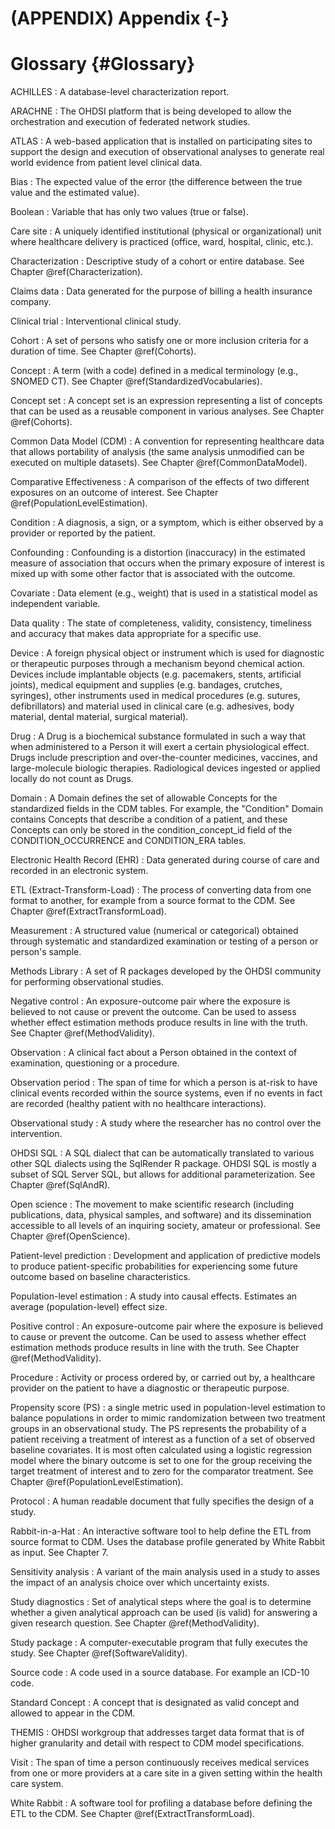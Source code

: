 # (APPENDIX) Appendix {-}

# Glossary {#Glossary}

ACHILLES
: A database-level characterization report.

ARACHNE
: The OHDSI platform that is being developed to allow the orchestration and execution of federated network studies.

ATLAS
: A web-based application that is installed on participating sites to support the design and execution of observational analyses to generate real world evidence from patient level clinical data.

Bias
: The expected value of the error (the difference between the true value and the estimated value).

Boolean
: Variable that has only two values (true or false). 

Care site
: A uniquely identified institutional (physical or organizational) unit where healthcare delivery is practiced (office, ward, hospital, clinic, etc.).

Characterization
: Descriptive study of a cohort or entire database. See Chapter \@ref(Characterization).

Claims data
: Data generated for the purpose of billing a health insurance company.

Clinical trial
: Interventional clinical study.

Cohort
: A set of persons who satisfy one or more inclusion criteria for a duration of time. See Chapter \@ref(Cohorts).

Concept
: A term (with a code) defined in a medical terminology (e.g., SNOMED CT). See Chapter \@ref(StandardizedVocabularies).

Concept set
: A concept set is an expression representing a list of concepts that can be used as a reusable component in various analyses. See Chapter \@ref(Cohorts).

Common Data Model (CDM)
: A convention for representing healthcare data that allows portability of analysis (the same analysis unmodified can be executed on multiple datasets). See Chapter \@ref(CommonDataModel).

Comparative Effectiveness
: A comparison of the effects of two different exposures on an outcome of interest. See Chapter \@ref(PopulationLevelEstimation).

Condition
: A diagnosis, a sign, or a symptom, which is either observed by a provider or reported by the patient.

Confounding
: Confounding is a distortion (inaccuracy) in the estimated measure of association that occurs when the primary exposure of interest is mixed up with some other factor that is associated with the outcome.

Covariate
: Data element (e.g., weight) that is used in a statistical model as independent variable.

Data quality
: The state of completeness, validity, consistency, timeliness and accuracy that makes data appropriate for a specific use.

Device
: A foreign physical object or instrument which is used for diagnostic or therapeutic purposes through a mechanism beyond chemical action. Devices include implantable objects (e.g. pacemakers, stents, artificial joints), medical equipment and supplies (e.g. bandages, crutches, syringes), other instruments used in medical procedures (e.g. sutures, defibrillators) and material used in clinical care (e.g. adhesives, body material, dental material, surgical material).

Drug
: A Drug is a biochemical substance formulated in such a way that when administered to a Person it will exert a certain physiological effect. Drugs include prescription and over-the-counter medicines, vaccines, and large-molecule biologic therapies. Radiological devices ingested or applied locally do not count as Drugs.

Domain
: A Domain defines the set of allowable Concepts for the standardized fields in the CDM tables. For example, the "Condition" Domain contains Concepts that describe a condition of a patient, and these Concepts can only be stored in the condition_concept_id field of the CONDITION_OCCURRENCE and CONDITION_ERA tables.

Electronic Health Record (EHR)
: Data generated during course of care and recorded in an electronic system. 

ETL (Extract-Transform-Load)
: The process of converting data from one format to another, for example from a source format to the CDM. See Chapter \@ref(ExtractTransformLoad).

Measurement
: A structured value (numerical or categorical) obtained through systematic and standardized examination or testing of a person or person's sample. 

Methods Library
: A set of R packages developed by the OHDSI community for performing  observational studies.

Negative control
: An exposure-outcome pair where the exposure is believed to not cause or prevent the outcome. Can be used to assess whether effect estimation methods produce results in line with the truth. See Chapter \@ref(MethodValidity).

Observation
: A clinical fact about a Person obtained in the context of examination, questioning or a procedure.

Observation period
: The span of time for which a person is at-risk to have clinical events recorded within the source systems, even if no events in fact are recorded (healthy patient with no healthcare interactions).

Observational study
: A study where the researcher has no control over the intervention. 

OHDSI SQL
: A SQL dialect that can be automatically translated to various other SQL dialects using the SqlRender R package. OHDSI SQL is mostly a subset of SQL Server SQL, but allows for additional parameterization. See Chapter \@ref(SqlAndR).

Open science
: The movement to make scientific research (including publications, data, physical samples, and software) and its dissemination accessible to all levels of an inquiring society, amateur or professional. See Chapter \@ref(OpenScience).

Patient-level prediction
: Development and application of predictive models to produce patient-specific probabilities for experiencing some future outcome based on baseline characteristics.

Population-level estimation
: A study into causal effects. Estimates an average (population-level) effect size.

Positive control
: An exposure-outcome pair where the exposure is believed to cause or prevent the outcome. Can be used to assess whether effect estimation methods produce results in line with the truth. See Chapter \@ref(MethodValidity).

Procedure
: Activity or process ordered by, or carried out by, a healthcare provider on the patient to have a diagnostic or therapeutic purpose. 

Propensity score (PS)
: a single metric used in population-level estimation to balance populations in order to mimic randomization between two treatment groups in an observational study.  The PS represents the probability of a patient receiving a treatment of interest as a function of a set of observed baseline covariates. It is most often calculated using a logistic regression model where the binary outcome is set to one for the group receiving the target treatment of interest and to zero for the comparator treatment. See Chapter \@ref(PopulationLevelEstimation). 

Protocol
: A human readable document that fully specifies the design of a study.

Rabbit-in-a-Hat
: An interactive software tool to help define the ETL from source format to CDM. Uses the database profile generated by White Rabbit as input. See Chapter 7.

Sensitivity analysis
: A variant of the main analysis used in a study to asses the impact of an analysis choice over which uncertainty exists.

Study diagnostics
: Set of analytical steps where the goal is to determine whether a given analytical approach can be used (is valid) for answering a given research question. See Chapter \@ref(MethodValidity).

Study package
: A computer-executable program that fully executes the study. See Chapter \@ref(SoftwareValidity).

Source code
: A code used in a source database. For example an ICD-10 code.

Standard Concept
: A concept that is designated as valid concept and allowed to appear in the CDM. 

THEMIS
: OHDSI workgroup that addresses target data format that is of higher granularity and detail with respect to CDM model specifications. 

Visit
: The span of time a person continuously receives medical services from one or more providers at a care site in a given setting within the health care system. 

White Rabbit
: A software tool for profiling a database before defining the ETL to the CDM. See Chapter \@ref(ExtractTransformLoad).


